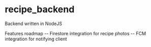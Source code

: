 # recipe_backend
Backend written in NodeJS


Features roadmap
-- Firestore integration for recipe photos
-- FCM integration for notifying client
